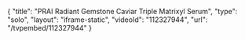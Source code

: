 {
    "title": "PRAI Radiant Gemstone Caviar Triple Matrixyl Serum",
    "type": "solo",
    "layout": "iframe-static",
    "videoId": "112327944",
    "url": "\/tvpembed\/112327944"
}